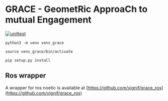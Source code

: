 # GRACE - GeometRic ApproaCh to mutual Engagement


[![unittest](https://github.com/vignif/grace/actions/workflows/ci_test_grace.yml/badge.svg)](https://github.com/vignif/grace/actions/workflows/ci_test_grace.yml)

```
python3 -m venv venv_grace
```

```
source venv_grace/bin/activate
```


```
pip setup.py install
```

## Ros wrapper

A wrapper for ros noetic is available at [https://github.com/vignif/grace_ros](https://github.com/vignif/grace_ros)

